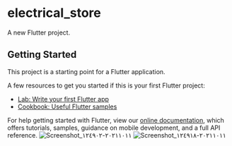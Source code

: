 # electrical_store

A new Flutter project.

## Getting Started

This project is a starting point for a Flutter application.

A few resources to get you started if this is your first Flutter project:

- [Lab: Write your first Flutter app](https://flutter.dev/docs/get-started/codelab)
- [Cookbook: Useful Flutter samples](https://flutter.dev/docs/cookbook)

For help getting started with Flutter, view our
[online documentation](https://flutter.dev/docs), which offers tutorials,
samples, guidance on mobile development, and a full API reference.
![Screenshot_٢٠٢١١٠١١-١٢٤٩٠٢](https://user-images.githubusercontent.com/60920251/136773666-ddaf9425-0bb2-4bb5-af66-241c2ab43667.jpg)
![Screenshot_٢٠٢١١٠١١-١٢٤٩١٨](https://user-images.githubusercontent.com/60920251/136773675-b7e2bba4-6795-41f1-991f-422b6a621a87.jpg)
